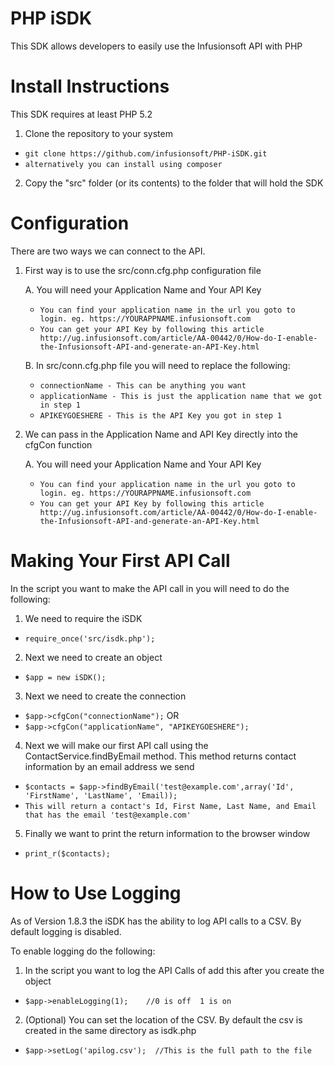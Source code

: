 PHP iSDK
==================
This SDK allows developers to easily use the Infusionsoft API with PHP

Install Instructions
==================

This SDK requires at least PHP 5.2

1. Clone the repository to your system
 - ```git clone https://github.com/infusionsoft/PHP-iSDK.git```
 - ```alternatively you can install using composer```
2. Copy the "src" folder (or its contents) to the folder that will hold the SDK

Configuration
==================

There are two ways we can connect to the API.

1. First way is to use the src/conn.cfg.php configuration file

    A. You will need your Application Name and Your API Key
     - ```You can find your application name in the url you goto to login. eg. https://YOURAPPNAME.infusionsoft.com```
     - ```You can get your API Key by following this article http://ug.infusionsoft.com/article/AA-00442/0/How-do-I-enable-the-Infusionsoft-API-and-generate-an-API-Key.html```

    B. In src/conn.cfg.php file you will need to replace the following:
     - ```connectionName - This can be anything you want```
     - ```applicationName - This is just the application name that we got in step 1```
     - ```APIKEYGOESHERE - This is the API Key you got in step 1```

2. We can pass in the Application Name and API Key directly into the cfgCon function

    A. You will need your Application Name and Your API Key
     - ```You can find your application name in the url you goto to login. eg. https://YOURAPPNAME.infusionsoft.com```
     - ```You can get your API Key by following this article http://ug.infusionsoft.com/article/AA-00442/0/How-do-I-enable-the-Infusionsoft-API-and-generate-an-API-Key.html```

Making Your First API Call
==================

In the script you want to make the API call in you will need to do the following:

1. We need to require the iSDK
 - ```require_once('src/isdk.php');```
2. Next we need to create an object
 - ```$app = new iSDK();```
3. Next we need to create the connection
 - ```$app->cfgCon("connectionName");```
OR
 - ```$app->cfgCon("applicationName", "APIKEYGOESHERE");```
4. Next we will make our first API call using the ContactService.findByEmail method. This method returns contact information by an email address we send
 - ```$contacts = $app->findByEmail('test@example.com',array('Id', 'FirstName', 'LastName', 'Email));```
 - ```This will return a contact's Id, First Name, Last Name, and Email that has the email 'test@example.com'```
5. Finally we want to print the return information to the browser window
 - ```print_r($contacts);```

How to Use Logging
==================

As of Version 1.8.3 the iSDK has the ability to log API calls to a CSV. By default logging is disabled.

To enable logging do the following:

1. In the script you want to log the API Calls of add this after you create the object
 - ```$app->enableLogging(1);    //0 is off  1 is on```
2. (Optional) You can set the location of the CSV. By default the csv is created in the same directory as isdk.php
 - ```$app->setLog('apilog.csv');  //This is the full path to the file```
